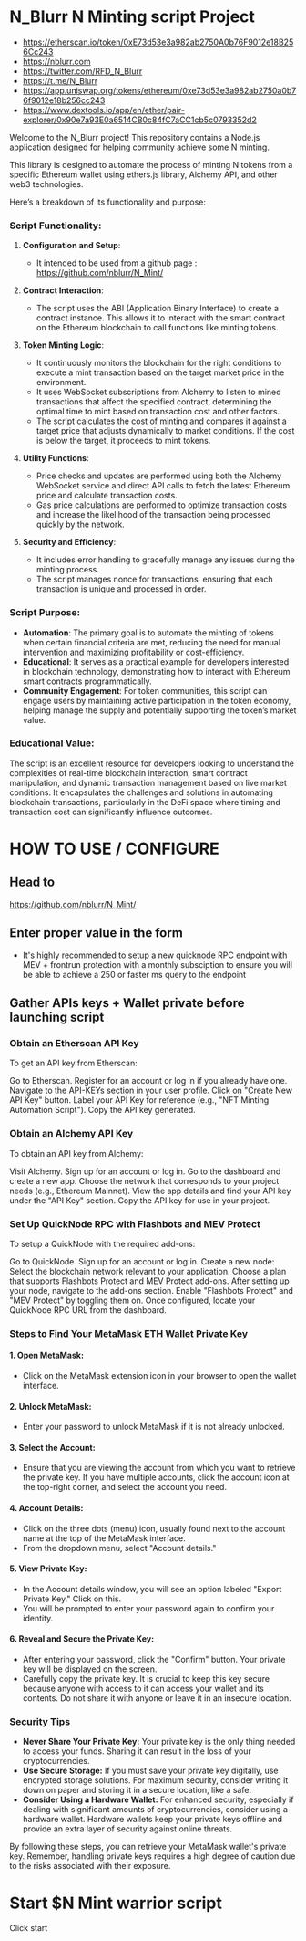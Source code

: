 # N_Blurr N Minting script Project

- https://etherscan.io/token/0xE73d53e3a982ab2750A0b76F9012e18B256Cc243
- https://nblurr.com
- https://twitter.com/RFD_N_Blurr
- https://t.me/N_Blurr
- https://app.uniswap.org/tokens/ethereum/0xe73d53e3a982ab2750a0b76f9012e18b256cc243
- https://www.dextools.io/app/en/ether/pair-explorer/0x90e7a93E0a6514CB0c84fC7aCC1cb5c0793352d2

Welcome to the N_Blurr project! This repository contains a Node.js application designed for helping community achieve some N minting.

This library is designed to automate the process of minting N tokens from a specific Ethereum wallet using ethers.js library, Alchemy API, and other web3 technologies. 

Here’s a breakdown of its functionality and purpose:

### Script Functionality:

1. **Configuration and Setup**:
   - It intended to be used from a github page : https://github.com/nblurr/N_Mint/

2. **Contract Interaction**:
   - The script uses the ABI (Application Binary Interface) to create a contract instance. This allows it to interact with the smart contract on the Ethereum blockchain to call functions like minting tokens.
   
3. **Token Minting Logic**:
   - It continuously monitors the blockchain for the right conditions to execute a mint transaction based on the target market price in the environment. 
   - It uses WebSocket subscriptions from Alchemy to listen to mined transactions that affect the specified contract, determining the optimal time to mint based on transaction cost and other factors.
   - The script calculates the cost of minting and compares it against a target price that adjusts dynamically to market conditions. If the cost is below the target, it proceeds to mint tokens.

4. **Utility Functions**:
   - Price checks and updates are performed using both the Alchemy WebSocket service and direct API calls to fetch the latest Ethereum price and calculate transaction costs.
   - Gas price calculations are performed to optimize transaction costs and increase the likelihood of the transaction being processed quickly by the network.

5. **Security and Efficiency**:
   - It includes error handling to gracefully manage any issues during the minting process.
   - The script manages nonce for transactions, ensuring that each transaction is unique and processed in order.

### Script Purpose:

- **Automation**: The primary goal is to automate the minting of tokens when certain financial criteria are met, reducing the need for manual intervention and maximizing profitability or cost-efficiency.
- **Educational**: It serves as a practical example for developers interested in blockchain technology, demonstrating how to interact with Ethereum smart contracts programmatically.
- **Community Engagement**: For token communities, this script can engage users by maintaining active participation in the token economy, helping manage the supply and potentially supporting the token’s market value.

### Educational Value:
The script is an excellent resource for developers looking to understand the complexities of real-time blockchain interaction, smart contract manipulation, and dynamic transaction management based on live market conditions. It encapsulates the challenges and solutions in automating blockchain transactions, particularly in the DeFi space where timing and transaction cost can significantly influence outcomes.

# HOW TO USE / CONFIGURE

## Head to 

https://github.com/nblurr/N_Mint/

## Enter proper value in the form

- It's highly recommended to setup a new quicknode RPC endpoint with MEV + frontrun protection with a monthly subsciption to ensure you will be able to achieve a 250 or faster ms query to the endpoint


 ## Gather APIs keys + Wallet private before launching script

 ### Obtain an Etherscan API Key

To get an API key from Etherscan:

Go to Etherscan.
Register for an account or log in if you already have one.
Navigate to the API-KEYs section in your user profile.
Click on "Create New API Key" button.
Label your API Key for reference (e.g., "NFT Minting Automation Script").
Copy the API key generated.

 ### Obtain an Alchemy API Key
To obtain an API key from Alchemy:

Visit Alchemy.
Sign up for an account or log in.
Go to the dashboard and create a new app.
Choose the network that corresponds to your project needs (e.g., Ethereum Mainnet).
View the app details and find your API key under the "API Key" section.
Copy the API key for use in your project.

 ### Set Up QuickNode RPC with Flashbots and MEV Protect
To setup a QuickNode with the required add-ons:

Go to QuickNode.
Sign up for an account or log in.
Create a new node:
Select the blockchain network relevant to your application.
Choose a plan that supports Flashbots Protect and MEV Protect add-ons.
After setting up your node, navigate to the add-ons section.
Enable "Flashbots Protect" and "MEV Protect" by toggling them on.
Once configured, locate your QuickNode RPC URL from the dashboard.


### Steps to Find Your MetaMask ETH Wallet Private Key

#### 1. **Open MetaMask:**
- Click on the MetaMask extension icon in your browser to open the wallet interface.

#### 2. **Unlock MetaMask:**
- Enter your password to unlock MetaMask if it is not already unlocked.

#### 3. **Select the Account:**
- Ensure that you are viewing the account from which you want to retrieve the private key. If you have multiple accounts, click the account icon at the top-right corner, and select the account you need.

#### 4. **Account Details:**
- Click on the three dots (menu) icon, usually found next to the account name at the top of the MetaMask interface.
- From the dropdown menu, select "Account details."

#### 5. **View Private Key:**
- In the Account details window, you will see an option labeled "Export Private Key." Click on this.
- You will be prompted to enter your password again to confirm your identity.

#### 6. **Reveal and Secure the Private Key:**
- After entering your password, click the "Confirm" button. Your private key will be displayed on the screen.
- Carefully copy the private key. It is crucial to keep this key secure because anyone with access to it can access your wallet and its contents. Do not share it with anyone or leave it in an insecure location. 

### Security Tips

- **Never Share Your Private Key:** Your private key is the only thing needed to access your funds. Sharing it can result in the loss of your cryptocurrencies.
- **Use Secure Storage:** If you must save your private key digitally, use encrypted storage solutions. For maximum security, consider writing it down on paper and storing it in a secure location, like a safe.
- **Consider Using a Hardware Wallet:** For enhanced security, especially if dealing with significant amounts of cryptocurrencies, consider using a hardware wallet. Hardware wallets keep your private keys offline and provide an extra layer of security against online threats.

By following these steps, you can retrieve your MetaMask wallet's private key. Remember, handling private keys requires a high degree of caution due to the risks associated with their exposure.


# Start $N Mint warrior script

Click start

